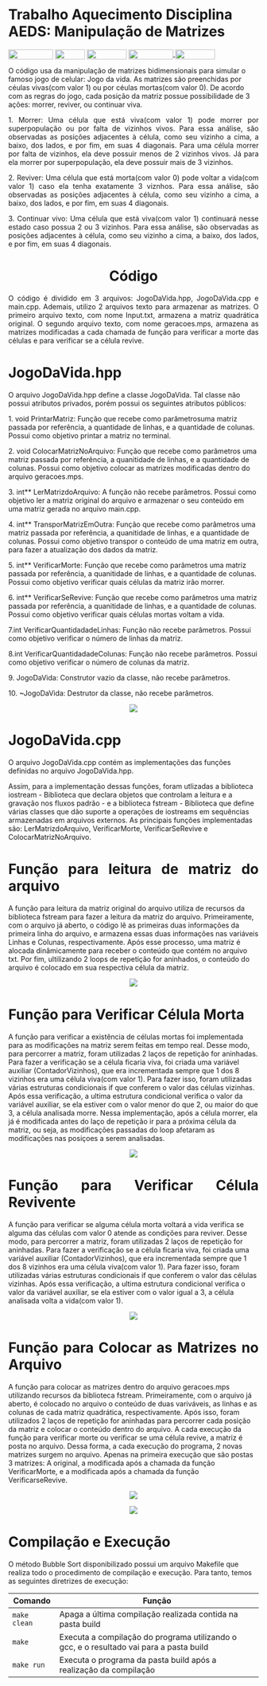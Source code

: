 # Trabalho Aquecimento Disciplina AEDS: Manipulação de Matrizes

<div style="display: inline-block;">
<img align="center" height="20px" width="90px" src="https://img.shields.io/badge/Maintained%3F-yes-green.svg"/> 
<img align="center" height="20px" width="60px" src="https://img.shields.io/badge/C%2B%2B-00599C?style=for-the-badge&logo=c%2B%2B&logoColor=white"/> 
<img align="center" height="20px" width="80px" src="https://img.shields.io/badge/Made%20for-VSCode-1f425f.svg"/> 
<a href="https://github.com/mpiress/midpy/issues">
<img align="center" height="20px" width="90px" src="https://img.shields.io/badge/contributions-welcome-brightgreen.svg?style=flat"/>
<img align="center" height="20px" width="80px" src="https://badgen.net/badge/license/MIT/green"/>
</a> 
</div>

<p> </p>
<p> </p>

<p align="justify">
  
</p>
O código usa da manipulação de matrizes bidimensionais para simular o famoso jogo de celular: Jogo da vida. As matrizes são preenchidas por céulas vivas(com valor 1) ou por céulas mortas(com valor 0). De acordo com as regras do jogo, cada posição da matriz possue possibilidade de 3 ações: morrer, reviver, ou continuar viva. 
<p></p>
<p align="justify">
  1. Morrer: Uma célula que está viva(com valor 1) pode morrer por superpopulação ou por falta de vizinhos vivos. Para essa análise, são observadas as posições adjacentes à      célula, como seu vizinho a cima, a baixo, dos lados, e por fim, em suas 4 diagonais. Para uma célula morrer por falta de vizinhos, ela deve possuir menos de 2 vizinhos          vivos. Já para ela morrer por superpopulação, ela deve possuir mais de 3 vizinhos. 
<p></p>
<p align="justify">
2. Reviver: Uma célula que está morta(com valor 0) pode voltar a vida(com valor 1) caso ela tenha exatamente 3 viznhos. Para essa análise, são observadas as posições adjacentes à célula, como seu vizinho a cima, a baixo, dos lados, e por fim, em suas 4 diagonais.
<p></p>
<p align="justify">
3. Continuar vivo: Uma célula que está viva(com valor 1) continuará nesse estado caso possua 2 ou 3 vizinhos. Para essa análise, são observadas as posições adjacentes à célula, como seu vizinho a cima, a baixo, dos lados, e por fim, em suas 4 diagonais.
<h1 align="center"> Código </h1>
</p>
<p align="justify">
 O código é dividido em 3 arquivos: JogoDaVida.hpp, JogoDaVida.cpp e main.cpp. Ademais, utilizo 2 arquivos texto para armazenar as matrizes. O primeiro arquivo texto, com nome Input.txt, armazena a matriz quadrática original. O segundo arquivo texto, com nome geracoes.mps, armazena as matrizes modificadas a cada chamada de função para verificar a morte das células e para verificar se a célula revive.
</p>
<h1 align="justify"> JogoDaVida.hpp </h1>
</p>
<p align="justify"> 
</p>
O arquivo JogoDaVida.hpp define a classe JogoDaVida. Tal classe não possui atributos privados, porém possui os seguintes atributos públicos: 
</p>
1. void PrintarMatriz: Função que recebe como parâmetrosuma matriz passada por referência, a quantidade de linhas, e a quantidade de colunas. Possui como objetivo printar a matriz no terminal.
</p>
2. void ColocarMatrizNoArquivo: Função que recebe como parâmetros uma matriz passada por referência, a quanitidade de linhas, e a quantidade de colunas. Possui como objetivo colocar as matrizes modificadas dentro do arquivo geracoes.mps.
</p>
3. int** LerMatrizdoArquivo: A função não recebe parâmetros. Possui como objetivo ler a matriz original do arquivo e armazenar o seu conteúdo em uma matriz gerada no arquivo main.cpp.
</p>
4. int** TransporMatrizEmOutra: Função que recebe como parâmetros uma matriz passada por referência, a quanitidade de linhas, e a quantidade de colunas. Possui como objetivo transpor o conteúdo de uma matriz em outra, para fazer a atualização dos dados da matriz.
</p>
5. int** VerificarMorte: Função que recebe como parâmetros uma matriz passada por referência, a quanitidade de linhas, e a quantidade de colunas. Possui como objetivo verificar quais células da matriz irão morrer.
</p>
6. int** VerificarSeRevive: Função que recebe como parâmetros uma matriz passada por referência, a quanitidade de linhas, e a quantidade de colunas. Possui como objetivo verificar quais células mortas voltam a vida.
</p>
7.int VerificarQuantidadadeLinhas: Função não recebe parâmetros. Possui como objetivo verificar o número de linhas da matriz.
</p>
8.int VerificarQuantidadadeColunas: Função não recebe parâmetros. Possui como objetivo verificar o número de colunas da matriz.
</p>
9. JogoDaVida: Construtor vazio da classe, não recebe parâmetros.
</p>
10. ~JogoDaVida: Destrutor da classe, não recebe parâmetros.
</p>
<p align="center">
<img src="https://github.com/JoaquimCruz/TrabalhoAquecimento/assets/162636656/97f853ea-9322-4443-9a16-c18a71010c01"/> 
</p>
<h1 align="justify"> JogoDaVida.cpp </h1>
</p>
<p align="justify"> 
</p>
O arquivo JogoDaVida.cpp contém as implementações das funções definidas no arquivo JogoDaVida.hpp.
</p>
Assim, para a implementação dessas funções, foram utlizadas a biblioteca iostream - Biblioteca que declara objetos que controlam a leitura e a gravação nos fluxos padrão - e a biblioteca fstream - Biblioteca que define várias classes que dão suporte a operações de iostreams em sequências armazenadas em arquivos externos. As principais funções implementadas são: LerMatrizdoArquivo, VerificarMorte, VerificarSeRevive e ColocarMatrizNoArquivo. 
</p>
<h1 align="justify"> Função para leitura de matriz do arquivo</h1>
<p align="justify">
</p>
A função para leitura da  matriz original do arquivo utiliza de recursos da biblioteca fstream para fazer a leitura da matriz do arquivo. Primeiramente, com o arquivo já aberto, o código lê as primeiras duas informações da primeira linha do arquivo, e armazena essas duas informações nas variáveis Linhas e Colunas, respectivamente. Após esse processo, uma matriz é alocada dinâmicamente para receber o conteúdo que contém no arquivo txt. Por fim, ultilizando 2 loops de repetição for aninhados, o conteúdo do arquivo é colocado em sua respectiva célula da matriz. 
</p>
<p align="center">
<img src="https://github.com/JoaquimCruz/TrabalhoAquecimento/assets/162636656/8db5d8f4-402c-40c7-b54a-908b335d452d"/> 
</p>
<h1 align="justify"> Função para Verificar Célula Morta</h1>
<p align="justify">
</p>
A função para verificar a existência de células mortas foi implementada para as modificações na matriz serem feitas em tempo real. Desse modo, para percorrer a matriz, foram utilizadas 2 laços de repetição for aninhadas. Para fazer a verificação se a célula ficaria viva, foi criada uma variável auxiliar (ContadorVizinhos), que era incrementada sempre que 1 dos 8 vizinhos era uma célula viva(com valor 1). Para fazer isso, foram utilizadas várias estruturas condicionais if que conferem o valor das células vizinhas. Após essa verificação, a ultima estrutura condicional verifica o valor da variável auxiliar, se ela estiver com o valor menor do que 2, ou maior do que 3, a célula analisada morre. Nessa implementação, após a célula morrer, ela já é modificada antes do laço de repetição ir para a próxima célula da matriz, ou seja, as modificações passadas do loop afetaram as modificações nas posiçoes a serem analisadas. 
</p>
<p align="center">
<img src="https://github.com/JoaquimCruz/TrabalhoAquecimento/assets/162636656/b07e780c-13e7-4168-a4df-429565c2cece"/> 
</p>
<h1 align="justify"> Função para Verificar Célula Revivente</h1>
</p>
A função para verificar se alguma célula morta voltará a vida verifica se alguma das células com valor 0 atende as condições para reviver. Desse modo, para percorrer a matriz, foram utilizadas 2 laços de repetição for aninhadas. Para fazer a verificação se a célula ficaria viva, foi criada uma variável auxiliar (ContadorVizinhos), que era incrementada sempre que 1 dos 8 vizinhos era uma célula viva(com valor 1). Para fazer isso, foram utilizadas várias estruturas condicionais if que conferem o valor das células vizinhas. Após essa verificação, a ultima estrutura condicional verifica o valor da variável auxiliar, se ela estiver com o valor igual a 3, a célula analisada volta a vida(com valor 1).
</p>
<p align="center">
<img src="https://github.com/JoaquimCruz/TrabalhoAquecimento/assets/162636656/2ef739eb-2c14-4a3f-8198-aeac5965eb7b"/> 
</p>
<h1 align="justify"> Função para Colocar as Matrizes no Arquivo</h1>
</p>
A função para colocar as matrizes dentro do arquivo geracoes.mps utilizando recursos da biblioteca fstream. Primeiramente, com o arquivo já aberto, é colocado no arquivo o conteúdo de duas variváveis, as linhas e as colunas de cada matriz quadrática, respectivamente. Após isso, foram utilizados 2 laços de repetição for aninhadas para percorrer cada posição da matriz e colocar o conteúdo dentro do arquivo. A cada execução da função para verificar morte ou verificar se uma célula revive, a matriz é posta no arquivo. Dessa forma, a cada execução do programa, 2 novas matrizes surgem no arquivo. Apenas na primeira execução que são postas 3 matrizes: A original, a modificada após a chamada da função VerificarMorte, e a modificada após a chamada da função VerificarseRevive.
</p>
<p align="center">
<img src="https://github.com/JoaquimCruz/TrabalhoAquecimento/assets/162636656/9f796e7d-256d-457f-8e9b-2c6e20f4e1c8"/> 
</p>
<p align="center">
<img src="https://github.com/JoaquimCruz/TrabalhoAquecimento/assets/162636656/9f796e7d-256d-457f-8e9b-2c6e20f4e1c8"/> 
</p>










# Compilação e Execução

O método Bubble Sort disponibilizado possui um arquivo Makefile que realiza todo o procedimento de compilação e execução. Para tanto, temos as seguintes diretrizes de execução:


| Comando                |  Função                                                                                           |                     
| -----------------------| ------------------------------------------------------------------------------------------------- |
|  `make clean`          | Apaga a última compilação realizada contida na pasta build                                        |
|  `make`                | Executa a compilação do programa utilizando o gcc, e o resultado vai para a pasta build           |
|  `make run`            | Executa o programa da pasta build após a realização da compilação                                 |


